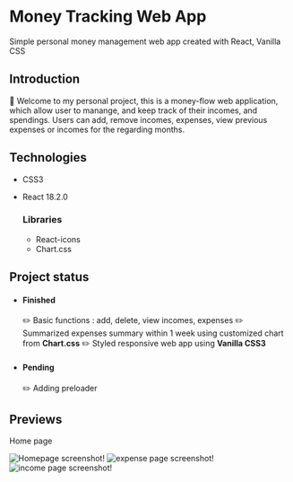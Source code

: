 # Money Tracking Web App

Simple personal money management web app created with React, Vanilla CSS

## Introduction

:wave: Welcome to my personal project, this is a money-flow web application, which allow user to manange, and keep track of their incomes, and spendings. Users can add, remove incomes, expenses, view previous expenses or incomes for the regarding months.

## Technologies

* CSS3
* React 18.2.0
  
  ### Libraries
  * React-icons
  * Chart.css
## Project status
 * #### Finished 
    :pencil2:  Basic functions : add, delete, view incomes, expenses 
    :pencil2:  Summarized expenses summary within 1 week using customized chart from **Chart.css** 
    :pencil2: Styled responsive web app using **Vanilla CSS3**
* #### Pending
   :pencil2: Adding preloader 
## Previews
Home page

![Homepage screenshot!](../money-tracker/)
![expense page screenshot!](../money-tracker//src/assets/expense-screenshot.png)
![income page screenshot!](../money-tracker//src/assets/income-screenshots.png)
